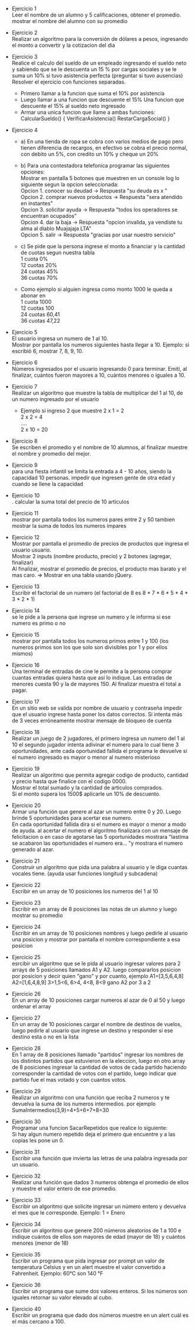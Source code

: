 * Ejercicio 1 <br/>
Leer el nombre de un alumno y 5 calificaciones, obtener el promedio. mostrar el nombre del alumno con su promedio

* Ejercicio 2 <br/>
Realizar un algoritmo para la conversión de dólares a pesos, ingresando el monto a convertir y la cotizacion del dia

* Ejercicio 3 <br/> 
Realice el calculo del sueldo de un empleado ingresando el sueldo neto y sabiendo que se le descuenta un 15 % por cargas sociales y se le suma un 10% si tuvo asistencia perfecta (preguntar si  tuvo ausencias)
Resolver el ejercicio con funciones separadas. <br/>
   - Primero llamar a la funcion que suma el 10% por asistencia<br/>
   - Luego llamar a una funcion que descuente el 15% Una funcion que descuente el 15% al sueldo neto ingresado <br/>
   - Armar una unica funcion que llame a ambas funciones: CalcularSueldo() { VerificarAsistencia() RestarCargaSocial() }<br/>
* Ejercicio 4 <br/>
    * a) En una tienda de ropa se cobra con varios medios de pago pero tienen diferencia de recargos, en efectivo se cobra el precio normal, con debito un 5%, con credito un 10% y cheque un 20%

    * b) Para una contestadora telefonica programar las siguientes opciones: 
    <br/> Mostrar en pantalla 5 botones que muestren en un console log lo siguiente segun la opcion seleccionada:
    <br/>	Opcion 1. conocer su deudad ->	Respuesta "su deuda es x "
    <br/>	Opcion 2. comprar nuevos productos ->	Respuesta "sera atendido en instantes"
    <br/>	Opcion 3. solicitar ayuda ->	Respuesta "todos los operadores se encuentran ocupados"
    <br/>	Opcion 4. dar la baja ->	Respuesta "opcion invalida, ya vendiste tu alma al diablo Muajajaja LTA"
    <br/>	Opcion 5. salir ->	Respuesta "gracias por usar nuestro servicio"
    
    * c) Se pide que la persona ingrese el monto a financiar y la cantidad de cuotas segun nuestra tabla <br/>
    1 cuota 	0% <br/>
    12 cuotas	20% <br/>
    24 cuotas	45% <br/>
    36 cuotas	70% <br/>
    
    * Como ejemplo si alguien ingresa como monto 1000 le queda a abonar en <br/>
    1 cuota		1000 <br/>
    12 cuotas	100 <br/>
    24 cuotas	60,41 <br/>
    36 cuotas	47,22 <br/>

* Ejercicio 5 <br/>
El usuario ingresa un numero de 1 al 10. <br/>
Mostrar por pantalla los numeros siguientes hasta llegar a 10. Ejemplo: si escribió 6, mostrar 7, 8, 9, 10.

* Ejercicio 6 <br/> 
 Números ingresados por el usuario ingresando 0 para terminar. Emití, al finalizar, cuántos fueron mayores a 10, cuántos menores o iguales a 10.

* Ejercicio 7 <br/>
Realizar un algoritmo que muestre la tabla de multiplicar del 1 al 10, de un numero ingresado por el usuario
    * Ejemplo si ingreso 2 que muestre
        2 x 1 = 2<br />
        2 x 2 = 4<br />
        .... <br />
        2 x 10 = 20 <br /> 
* Ejercicio 8 <br/>
Se escriben el promedio y el nombre de 10 alumnos, al finalizar muestre el nombre y promedio del mejor.

* Ejercicio 9 <br/>
para una fiesta infantil se limita la entrada a 4 - 10 años, siendo la capacidad 10 personas. impedir que ingresen gente de otra edad y cuando se llene la capacidad

* Ejercicio 10 <br/>. 
calcular la suma total del precio de 10 articulos

* Ejercicio 11 <br/> 
mostrar por pantalla todos los numeros pares entre 2 y 50
tambien mostrar la suma de todos los numeros impares


* Ejercicio 12 <br/> 
Mostrar por pantalla el promedio de precios de productos que ingresa el usuario usuario. <br />
Mostrar 2 inputs (nombre producto, precio) y 2 botones (agregar, finalizar) <br />
Al finalizar, mostrar el promedio de precios, el producto mas barato y el mas caro. => Mostrar en una tabla usando jQuery.


* Ejercicio 13 <br/> 
Escribir el factorial de un numero (el factorial de 8 es 8 * 7 * 6 * 5 * 4 * 3 * 2 * 1)

* Ejercicio 14 <br/>  se le pide a la persona que ingrese un numero y le informa si ese numero es primo o no

* Ejercicio 15 <br/> 
mostrar por pantalla todos los numeros primos entre 1 y 100 (los numeros primos son los que solo son divisibles por 1 y por ellos mismos)


* Ejercicio 16 <br/>
Una terminal de entradas de cine le permite a la persona comprar cuantas entradas quiera hasta que así lo indique. Las entradas de menores cuesta 90 y la de mayores 150. Al finalizar muestra el total a pagar.

* Ejercicio 17 <br/> 
En un sitio web se valida por nombre de usuario y contraseña  impedir que el usuario ingrese hasta poner los datos correctos. Si intenta más de 3 veces erróneamente mostrar mensaje  de bloqueo de cuenta

* Ejercicio 18 <br/>
Realizar un juego de 2 jugadores, el primero ingresa un numero del 1 al 10
el segundo jugador intenta adivinar el numero para lo cual tiene 3 oportunidades, ante cada oportunidad fallida el programa le devuelve si el numero ingresado es mayor o menor al numero misterioso

* Ejercicio 19 <br/>
Realizar un algoritmo que permita agregar codigo de producto, cantidad y precio hasta que finalice con el codigo 0000.  
Mostrar el total sumado y la cantidad de articulos comprados.  
Si el monto supera los 1500$ aplicarle un 10% de descuento. 

* Ejercicio 20 <br/>
Armar una función que genere al azar un numero entre 0 y 20. Luego brinde 5 oportunidades para acertar ese numero.  <br/>
En cada oportunidad fallida dira si el numero es mayor o menor a modo de ayuda. al acertar el numero el algoritmo finalizara con un mensaje de felicitacion o en caso de agotarse las 5 oportunidades mostrara "lastima se acabaron las oportunidades el numero era... "y mostrara el numero generado al azar.

* Ejercicio 21 <br/>
Construir un algoritmo que pida una palabra al usuario y le diga cuantas vocales tiene. (ayuda usar funciones longitud y subcadena)

* Ejercicio 22 <br/>
Escribir en un array de 10 posiciones los numeros del 1 al 10

* Ejercicio 23 <br/>
Escribir en un array de 8 posiciones las notas de un alumno y luego mostrar su promedio

* Ejercicio 24 <br/> 
Escribir en un array de 10 posiciones nombres y luego pedirle al usuario una posicion y mostrar por pantalla el nombre correspondiente a esa posicion

* Ejercicio 25 <br/>
esrcibir un algoritmo que se le pida al usuario ingresar valores para 2 arrays de 5 posiciones llamados A1 y A2. luego compararlos posicion por posicion y decir quien "gano" y por cuanto, ejemplo
A1=[3,5,6,4,8]  A2=[1,6,4,8,9]   3>1,5<6, 6>4, 4<8, 8<9  gano A2 por 3 a 2

* Ejercicio 26 <br/> 
En un array de 10 posiciones cargar numeros al azar de 0 al 50 y luego ordenar el array

* Ejercicio 27 <br/>
En un array de 10 posiciones cargar el nombre de destinos de vuelos, luego pedirle al usuario que ingrese un destino y responder si ese destino esta o no en la lista

* Ejercicio 28 <br/>
En 1 array de 8 posiciones llamado "partidos" ingresar los nombres de los distintos partidos que estuvieron en la eleccion, luego en otro array de 8 posiciones ingresar la cantidad de votos de cada partido haciendo corresponder la cantidad de votos con el partido, luego indicar que partido fue el mas votado y con cuantos votos.

* Ejercicio 29 <br/>
Realizar un algoritmo con una función que reciba 2 numeros y te devuelva la suma de los numeros intermedios. 
por ejemplo SumaIntermedios(3,9)=4+5+6+7+8=30

* Ejercicio 30 <br/>
Programar una funcion SacarRepetidos que realice lo siguiente:  
    Si hay algun numero repetido deja el primero que encuentre y a las copias les pone un 0.


* Ejercicio 31 <br/>
Escribir una función que invierta las letras de una palabra ingresada por un usuario.

* Ejercicio 32 <br/>
Realizar una función que dados 3 numeros obtenga el promedio de ellos y muestre el valor entero de ese promedio.

* Ejercicio 33 <br/> 
Escribir un algoritmo que solicite ingresar un número entero y devuelva el mes que le corresponde. Ejemplo: 1 = Enero

* Ejercicio 34 <br/>
Escribir un algoritmo que genere 200 números aleatorios de 1 a 100 e indique cuántos de ellos son mayores de edad (mayor de 18) y cuántos menores (menor de 18)

* Ejercicio 35 <br/>
Escribir un programa que pida ingresar por prompt un valor de temperatura Celsius y en un alert muestre el valor convertido a Fahrenheit. Ejemplo: 60°C son 140 °F

* Ejercicio 36 <br/>
Escribir un programa que sume dos valores enteros. Si los números son iguales retornar su valor elevado al cubo.

* Ejercicio 40 <br/>
Escribir un programa que dado dos números muestre en un alert cuál es el más cercano a 100.